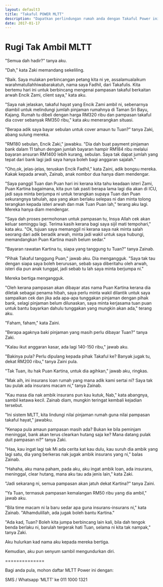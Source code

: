 ```yaml
---
layout: default3
title: "Takaful POWER MLTT"
description: "Dapatkan perlindungan rumah anda dengan Takaful Power ini."
date: 2017-01-17
---
```


# Rugi Tak Ambil MLTT

"Semua dah hadir?" tanya aku.

"Dah," kata Zaki memandang sekeliling.

"Baik. Saya mulakan perbincangan petang kita ni ye, assalamualaikum warahmatullahhiwabarakatuh, nama saya Fadhil, dari Takafulis. Kita bertemu hari ini untuk berbincang mengenai pampasan takaful berkaitan arwah Encik Zami, client saya," kata aku.

"Saya nak jelaskan, takaful hayat yang Encik Zami ambil ni, sebenarnya diambil untuk melindungi jumlah pinjaman rumahnya di Taman Sri Bayu, Kajang. Rumah tu dibeli dengan harga RM320 ribu dan pampasan takaful dia cover sebanyak RM350 ribu," kata aku menerangkan situasi.

"Berapa adik saya bayar sebulan untuk cover amaun tu Tuan?" tanya Zaki, abang sulung mereka.

"RM180 sebulan, Encik Zaki," jawabku. "Dia dah buat payment pinjaman bank dalam 11 tahun dengan jumlah bayaran hampir RM184 ribu melalui bayaran ansuran RM1400 lebih kurang, sebulan. Saya tak dapat jumlah yang tepat dari bank lagi jadi saya hanya boleh bagi anggaran sajalah."

"Oho,ok, jelas-jelas, teruskan Encik Fadhil," kata Zaini, adik bongsu mereka. Kakak kepada arwah, Zainab, anak nombor dua hanya diam mendengar.

"Saya panggil Tuan dan Puan hari ini kerana kita tahu keadaan isteri Zami, Puan Kartina bagaimana, kita pun tak pasti berapa lama lagi dia akan di ICU, jadi saya minta berjumpa ni untuk terangkan supaya Tuan dan Puan sekurangnya tahulah, apa yang akan berlaku selepas ni dan minta tolong terangkan kepada isteri arwah dan mak Tuan Puan lah," terang aku lagi. Mereka hanya diam mendengar.

"Saya dah proses permohonan untuk pampasan tu, Insya Allah cek akan keluar seminggu lagi. Terima kasih kerana bagi saya sijil mati tempohari," kata aku. "Ok, tujuan saya memanggil ni kerana saya nak minta salah seorang dari adik beradik arwah, minta jadi wakil untuk saya hubungi, memandangkan Puan Kartina masih belum sedar."

"Bayaran rawatan Kartina tu, siapa yang tanggung tu Tuan?" tanya Zainab.

"Pihak Takaful tanggung Puan," jawab aku. Dia mengangguk. "Saya tak tau dengan siapa saya boleh berurusan, sebab saya diberitahu oleh arwah, isteri dia pun anak tunggal, jadi sebab tu lah saya minta berjumpa ni."

Mereka bertiga mengangguk.

"Oleh kerana pampasan akan dibayar atas nama Puan Kartina kerana dia diletak sebagai penama hibah, saya perlu minta wakil dilantik untuk saya sampaikan cek dan jika ada apa-apa tunggakan pinjaman dengan pihak bank, selagi pinjaman belum dilunaskan, saya minta kerjasama tuan puan untuk bantu bayarkan dahulu tunggakan yang mungkin akan ada," terang aku.

"Faham, faham," kata Zaini.

"Berapa agaknya baki pinjaman yang masih perlu dibayar Tuan?" tanya Zaki.

"Kalau ikut anggaran kasar, ada lagi 140-150 ribu," jawab aku.

"Bakinya pula? Perlu dipulang kepada pihak Takaful ke? Banyak jugak tu, dekat RM200 ribu," tanya Zaini pula.

"Tak Tuan, itu hak Puan Kartina, untuk dia agihkan," jawab aku, ringkas.

"Mak aih, ini insurans loan rumah yang mana adik kami sertai ni? Saya tak tau pulak ada insurans macam ni," tanya Zainab.

"Kau masa dia nak ambik insurans pun kau kutuk, Nab," kata abangnya, sambil ketawa kecil. Zainab diam, mungkin teringat kembali kejadian tersebut.

"Ini sistem MLTT, kita lindungi nilai pinjaman rumah guna nilai pampasan takaful hayat," jawabku.

"Kenapa pula amaun pampasan masih ada? Bukan ke bila peminjam meninggal, bank akan terus clearkan hutang saja ke? Mana datang pulak duit pampasan ni?" tanya Zaki.

"Haa, kau ingat lagi tak Mi ada cerita kat kau dulu, kau suruh dia ambik yang lagi satu, dia yang berkeras nak jugak ambik insurans yang ni," balas Zainab.

"Hahaha, aku mana paham, pada aku, aku ingat ambik loan, ada insurans, meninggal, clear hutang, mana aku tau ada jenis lain," kata Zaki.

"Jadi sekarang ni, semua pampasan akan jatuh dekat Kartina?" tanya Zaini.

"Ya Tuan, termasuk pampasan kemalangan RM50 ribu yang dia ambil," jawab aku.

"Bila time macam ni la baru sedar apa guna insurans-insurans ni," kata Zainab. "Alhamdulillah, ada jugak boleh bantu Kartina."

"Ada kad, Tuan? Boleh kita jumpa berbincang lain kali, bila dah tengok benda berlaku ni, barulah tergerak hati Tuan, selama ni kita tak nampak," tanya Zaki.

Aku hulurkan kad nama aku kepada mereka bertiga.

Kemudian, aku pun senyum sambil mengundurkan diri.

==============

Bagi anda pula, mohon daftar MLTT Power ini dengan:

SMS / Whatsapp ‘MLTT’ ke 011 1000 1321
